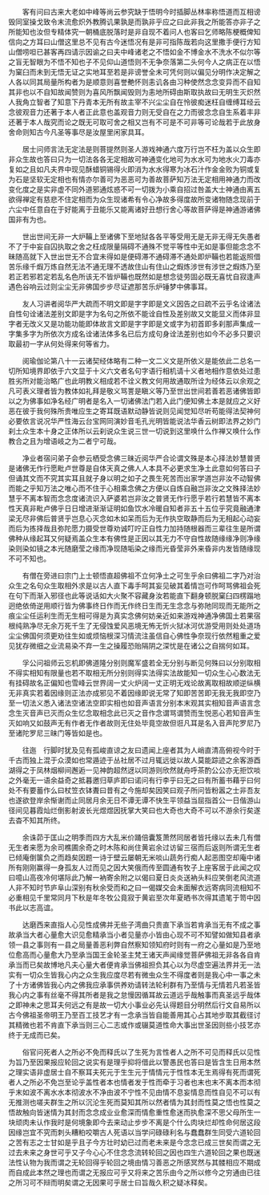 <!-- { "loadSidebar": true } -->
　　客有问曰古来大老如中峰等尚云参究缺于悟明今时插脚丛林率称悟道而互相谤毁同室操戈致令末流愈炽外教腾讥果孰是而孰非乎应之曰此非我之所能答亦非子之所能知也汝但专精体究一朝桶底脱落时是非自现不着问人也客曰乞师略陈梗概俾知信向之方耳曰山僧这里总不见有古今迷悟况有是非可指陈哉若向这里撒手便行方知山僧唠呾已甚客再四请示因谕之曰夫中峰诸老之不悟如金不博金水不洗水不似尔等之盲无智眼为不悟不知也子不见仰山道悟则不无争奈落第二头何今人之病正在以悟为窠臼而未到无悟无证之实地耳至若是非谤誉全未可凭何则以偏见分明作决定解之人各以同其局量所构者为是顺意则喜誉艴怀则恚讥各由习种使然念念变异而不自知其非也以不自知故闻赞则为喜风所飘闻毁则为恚地所碍由斯取执故曰无明生灭炽然人我角立智者了知意下丹青本无所有故主宰不兴尘尘自在怜彼痴迷枉自缠缚耳经云念彼观音力还著于本人者正此意也盖观音力则无受自在之力而彼念念自生系着丰非还著于本人哉究而论之既无可取可舍之相又岂有不可是不可非等可论哉若于此放身舍命则知古今凡圣等事尽是汝屋里闲家具耳。

　　居士问师言法无定法是则菩提然则圣人游戏神通六度万行岂不枉为盖以众生即非众生故也答曰只为一切法各各无定相故可神通变化地可为水水可为地水火刀毒亦复如之且如凡夫界中现见酥蜡铜锡得火即消为水水得寒为冰石汁作金金败为铜或复为石是坚软无定相也有情亦尔善可为恶恶可为善故菩萨知万法无定相用神通力而改变化度之是实非虚不同外道邪通炫惑不可一切拨为小乘自招过咎盖大士神通由离五欲得禅定有慈悲不住定相而为众生现诸希有令心净故多得度故所变诸物随念现前于六尘中任意自在于好能离于丑能乐又能离诸好丑想行舍心等故菩萨得是神通游诸佛国非有为也。

　　世出世间无非一大炉鞴上至诸佛下至地狱各各平等受用无是无非无得无失愚者不了于中妄自囚执取之舍之枉成限量隔碍不通殊不觉平等性中无如是事但能念念不昧随高就下入世出世无不合宜未得如是便碍滞不通碍滞不通处即炉鞴也若能返照借苦乐缘千煆万炼自然无法不通无理不透故住山有住山之煆炼涉世有涉世之煆炼乃至若正若邪若定若乱名色所该无不皆炉鞴也既然如是想念徒劳固必既无喜忧自寂逢声遇色谷响云过则尘尘无非佛国步步尽证遮那苦乐炉锤梦中佛事耳。

　　友人习讲者阅华严大疏而不明文即是字字即是文义因告之曰疏不云乎名诠诸法自性句诠诸法差别文即是字为名句之所依不能诠自性及差别故又文能显义而体非显字者无改义又是功能功能即体故言文即是字字即是文或字为初首即多刹那声集成一字集多字为所依次方成名诠诸法体多名已后方成句身诠法差别也如今不必多只要识取最初一字从何处得来何等省力。

　　阅瑜伽论第八十一云诸契经体略有二种一文二义文是所依义是能依此二总名一切所知境界即依于六文显于十义六文者名句字语行相机请十义者地相作意依处过患胜劣所对能治略广也此明教义相成若不诠义教文何用故通取所诠为经体云以余观之凡可表义理者皆为教体如礼拜是敬义骂詈是瞋义等乃至世出世间若善若恶诸佛皆即以之为佛事如净名经广明者是名入一切诸佛法门若入此门便知佛土本是就应之义好恶在彼于我何殊所贵唯应生之寄耳既语默动静皆说则见闻觉知尽听苟能得法契神何必要依言说况华严性海云台宝网同演妙音毛孔光明皆能说法华香云树即法界之妙门刹土众生本十身之正体所以云刹说众生说三世一切说到这里唤什么作禅又唤什么作教合之且为增语岐之为二者宁可哉。

　　净业者宿问弟子会参云栖受念佛三昧近阅华严合论谓文殊是本心择法妙慧普贤是诸佛无作行愿毗卢世尊是自体天真之佛人人本具不必更求生净土此意如何答曰子但诵其文而不究其实耳且就子身以明之如子之畏生死苦而出家学道岂非汝不动智佛而能之乎知万法之唯心而不住于心相乘念佛之方便以自炼自融岂非汝之文殊择法妙慧乎不离本智而念念度诸流识入萨婆若岂非汝之普贤无作行愿乎若行若慧皆不离本性天真非毗卢佛乎日日增进渐渐证明如鱼饮水冷暖自知者非五十五位乎究竟融通津梁无尽非佛后普贤乎岂息心灭念如木如呆而后为无作执空取静而后为无相起心动妄而后为拣择哉且弥陀愿力摄受世尊劝诚叮咛正自性力加持随根器而三辈往生是所谓佛种从缘起耳又何疑焉盖众生本有佛性是正因以其无力不守自性故随缘缘净则净缘染则染如镜之本光随磨莹之缘而净现随垢染之缘而光昏莹非外来昏非内发皆随缘现不可不知也。

　　有僧在旁进曰宗门上士顿悟直超佛祖不立何净土之可生乎余曰佛祖二字乃对治众生之名句众生取相外求是以古人直下毒手呵其妄见破其着情岂可作呵骂佛祖会死在句下而渐入邪径也此等说话如大火聚不容藏身汝若能直下翻身顿脱窠臼四楞蹋地迥绝依倚逆用顺行皆为佛事终日作而无作终日生而无生念念与弥阤同现而无能所之痕尘尘任运利生而无生相可得是为真实念佛何妨亲近如来游戏神通净佛国土若果宿根纯熟净尽无余万死千生了无侵蚀爱风恶境无怖无忻火狱冰河优游受用则处处道场尘尘佛国何须更劝往生如或烦恼根深习情流注虽信自心佛性争奈现行依然粗重之爱见犹存微细之业流易染不弃一生之操履恐贻隔阴之深忧是在诸公之自揣何如耳。

　　孚公问祖师云忘机即佛道隆分别则魔军盛若全无分别与断见何殊曰以分别取相不得实相知有限量也若不取相无所分别则得实法得实法故能知一切众生心心数法无有挂碍故名正偏知也雪峰云世界阔一丈火炉阔一丈正明无戏论故离取相故顺逆纵横无非真实若着因缘则正法亦成邪见不着因缘即说无常了知即苦苦即无我无我即空乃至一切法义悉入诸法空诸法空即实相也如音声语言分别本末观其实相知音声语言念念生灭音声已灭而众生忆念取相念此已灭之音作念谓骂谓赞而生悦恶心若知音声生灭如响又如鼓声无有作者无作者故则无住处毕竟空故但诳凡耳是名入音声陀罗尼乃至诸陀罗尼三昧门等皆如是也。

　　往迤　行脚时犹及见有孤峻直谅之友曰遗闻上座者其为人峭直清高俯视今时于千古而独上混于众漠如也常遁迹于丛社居不过月辄远徙以故人莫能踪迹之余客游酉湖得之于凤林烟柳间邂逅一见神韵超然迓以同游则欣然就舟呼茶酌公公亦无拒饮啖之外毫无一语余益奇之抵暮邀归草庐即曰诺问有行李乎曰无之曰有所蓄书藉乎曰何处不有要蓄作么曰杖笠衣钵聻曰昔有之今施却矣因笑曰观子所问皆粉嚣之士非吾友也遂欲登岸余惭谢而止同居月余无日不谭无谭不快生平领益当屈指首公一日偕游山径间见暮霞灿烂倒影射波长光煜煜因抚掌大笑曰也大奇也大奇不可以不游余行矣遂去杳不知其所终。

　　余诛茆于匡山之明季而四方大乱米价踊倍囊笈萧然同居者皆托缘以去未几有僧无生者来愿为余司樵圃余奇之时木陈和尚住黄岩余过访留三宿而后返则所谓无生者已倾庵倒箧负之而趋矣因题一诗于壁云屡朝无米啖山蔬务行痴人起恶图空却庵中诸所有刚刚赢得一身孤友人过而见之因大笑俄而传至圆通有牧子上座客居于此闻之叹曰噫山高夜冷何堪际此乃解一衲寄余附之以偈曰夏日炎炎送衲头料应笑倒老风流道人非不知时节庐阜山深别有秋余受而和之曰一偈媒交会未面解衣远寄病同流相知不必重相见千里常同月下秋是年冬牧公竟寂于黄岩至次年夏晒书次得其遗笔于笥中因书此以志高谊。

　　达磨西来直指人心见性成佛并无些子湾曲只贵直下承当若肯承当无有不成之事故承当大者心量愈大识见愈精承当小者见量亦小皆由心现不可不知譬如做知县者承领一县之事则有一县之局量善恶利弊自然察知领知府时则有一府之心量如是乃至地位愈高而心量愈大乃至承当国王金轮圣主梵王诸天声闻缘觉菩萨佛祖无非各各自肯承当而已矣故博地凡夫心量大者便肯承当佛祖担负其心以为尽虚空遍法界并无一法实有一切众生皆我心内之众生我应度尽若有微虫众生不得度者则是我心中一事之未了十方诸佛皆我心内之佛我应承事供养劝请转法轮利群有乃至情与无情若凡若圣皆我心内之事有丝毫不得其所者是我之怠慢因循耳故云道远乎哉触事而真圣远乎哉体之即神未之思耳夫何远之有是故一切大小事业必先认得题目分明然后行文自易所以古今佛祖圣帝明王乃至百工技艺才有一念承当皆自能善用其心占其地步取其截径讨其精微也若不肯直下承当则三心二志或作或辍莫道性命大事出世圣因则些小技艺亦终于无成而已矣。

　　俗官问死者人之所必不免而释氏以了生死为言性者人之所不可见而释氏以见性为旨乃至因果报应轮回之说实有是理乎抑将借此以警愚民也答曰是皆含生日用本然之理实语非虚居士自不察耳夫死元于生生元于情情元于性性本无生焉得有死而谓死者人之所必不免岂至论乎盖性者本也情者发于性而牵于习者也末也末不离本而本彻乎末如波不离水水本彻波水不净由波不宁性不见由情不息妄情息而性自见不可以有无推测也嗟夫群生之所以沉沦生死而莫知其所以然者情为其封而性莫之悟也性莫之悟故触向皆迷情为其封而念念成业业愈深而情愈重性愈迷而执愈深不思父母所生一块顽肉未认作我时是何境象即今去来动止步步不离是个什么肉块烂却性命何居这段因缘岂宜不究而刺头糟粕咬嚼古人死语以当学问碌碌利名与蠢蠢群生同受六道轮回之苦有志之士甘如是乎且子今方壮时幼已过而老未来是今念念已成三世矣而谓之无过去未来之身世可乎又子今心心不住念念流转轮回之因也四生六道轮回之果也既迷法性认物为我而谓之无轮回得乎轮回之境由情习善恶之所感冥然与其髅相应不期成而自成此本然之理也而谓之无报应可乎又将来之苦乐由今之所以修今之穷通由已往之所习可不辩而明矣谓之无因果可乎居士曰旨哉久积之疑冰释矣。

